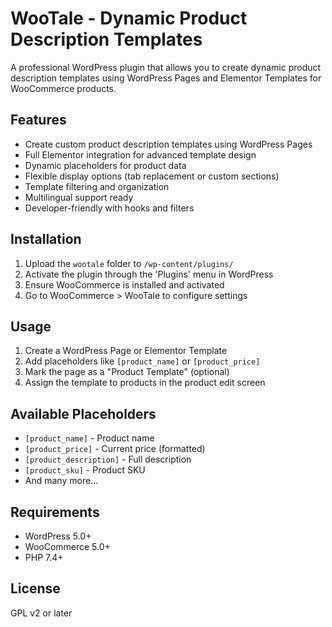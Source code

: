 # WooTale - Dynamic Product Description Templates

A professional WordPress plugin that allows you to create dynamic product description templates using WordPress Pages and Elementor Templates for WooCommerce products.

## Features

- Create custom product description templates using WordPress Pages
- Full Elementor integration for advanced template design
- Dynamic placeholders for product data
- Flexible display options (tab replacement or custom sections)
- Template filtering and organization
- Multilingual support ready
- Developer-friendly with hooks and filters

## Installation

1. Upload the `wootale` folder to `/wp-content/plugins/`
2. Activate the plugin through the 'Plugins' menu in WordPress
3. Ensure WooCommerce is installed and activated
4. Go to WooCommerce > WooTale to configure settings

## Usage

1. Create a WordPress Page or Elementor Template
2. Add placeholders like `[product_name]` or `[product_price]`
3. Mark the page as a "Product Template" (optional)
4. Assign the template to products in the product edit screen

## Available Placeholders

- `[product_name]` - Product name
- `[product_price]` - Current price (formatted)
- `[product_description]` - Full description
- `[product_sku]` - Product SKU
- And many more...

## Requirements

- WordPress 5.0+
- WooCommerce 5.0+
- PHP 7.4+

## License

GPL v2 or later